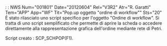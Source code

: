  :  : NWS Num="001801" Date="20120604" Rel="V3R2" Atr="R. Garatti" Tem="APP" App="WF" Tit="Pop.up oggetto "ordine di workflow"" Sts="20"
È stato rilasciato uno script specifico per l'oggetto "Ordine di workflow".
Si tratta di uno script semplificato che permette di aprire la scheda o accedere direttamente alla rappresentazione grafica dell'ordine mediante rete di Petri.

Script creato :  SCP_SCHPOP(F1).
